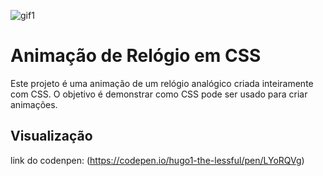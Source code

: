 ![gif1](https://github.com/hugozera1/relogio/assets/161486790/50d9167f-c4e8-4ca3-bf28-b41bd4f7ee54)
# Animação de Relógio em CSS

Este projeto é uma animação de um relógio analógico criada inteiramente com CSS. O objetivo é demonstrar como CSS pode ser usado para criar animações.

## Visualização
link do codenpen: (https://codepen.io/hugo1-the-lessful/pen/LYoRQVg)
